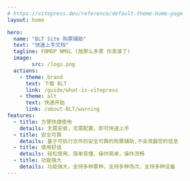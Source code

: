 ```yaml
---
# https://vitepress.dev/reference/default-theme-home-page
layout: home

hero:
  name: "BLT Site 购票辅助"
  text: "快速上手文档"
  tagline: FNMDP NMSL (放那么多票 你卖谁了)
  image: 
        src: /logo.png
  actions:
    - theme: brand
      text: 下载 BLT
      link: /guide/what-is-vitepress
    - theme: alt
      text: 快速开始
      link: /about-BLT/warning
features:
  - title: 方便快捷使用
    details: 无需安装，无需配置，即可快速上手
  - title: 安全可靠
    details: 基于可执行文件的安全可靠的购票辅助,不会泄露您的信息
  - title: 使用舒适
    details: 轻松使用，简单易懂，操作简单，操作流畅
  - title: 功能强大
    details: 功能强大，支持多种票种，支持多种场次，支持多种设备
---
```





<style>
:root {
  --vp-home-hero-name-color: transparent;
  --vp-home-hero-name-background: -webkit-linear-gradient(120deg, #ff5f8c 30%, #FFB4C8);

  --vp-home-hero-image-background-image: #ff5f8c;
  --vp-home-hero-image-filter: blur(44px);
}

@media (min-width: 640px) {
  :root {
    --vp-home-hero-image-filter: blur(56px);
  }
}

@media (min-width: 960px) {
  :root {
    --vp-home-hero-image-filter: blur(68px);
  }
}
</style>
